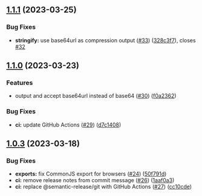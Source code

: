 ## [1.1.1](https://github.com/Kit-p/json-kit/compare/v1.1.0...v1.1.1) (2023-03-25)

### Bug Fixes

- **stringify:** use base64url as compression output ([#33](https://github.com/Kit-p/json-kit/issues/33)) ([328c3f7](https://github.com/Kit-p/json-kit/commit/328c3f7945ff7d97c11adaad9a321f9633a22606)), closes [#32](https://github.com/Kit-p/json-kit/issues/32)

## [1.1.0](https://github.com/Kit-p/json-kit/compare/v1.0.3...v1.1.0) (2023-03-23)

### Features

- output and accept base64url instead of base64 ([#30](https://github.com/Kit-p/json-kit/issues/30)) ([f0a2362](https://github.com/Kit-p/json-kit/commit/f0a23622301192cee709f56da124db4a36e3c784))

### Bug Fixes

- **ci:** update GitHub Actions ([#29](https://github.com/Kit-p/json-kit/issues/29)) ([d7c1408](https://github.com/Kit-p/json-kit/commit/d7c1408b4f395af9295c0da029e564944376e0cd))

## [1.0.3](https://github.com/Kit-p/json-kit/compare/v1.0.2...v1.0.3) (2023-03-18)

### Bug Fixes

- **exports:** fix CommonJS export for browsers ([#24](https://github.com/Kit-p/json-kit/issues/24)) ([50f791d](https://github.com/Kit-p/json-kit/commit/50f791dbc9ed2dafb849c22c620f917b2b1a96bb))
- **ci:** remove release notes from commit message ([#26](https://github.com/Kit-p/json-kit/issues/26)) ([1aaf0a3](https://github.com/Kit-p/json-kit/commit/1aaf0a3a5d9d7c1e7c07766ab725f520536e5435))
- **ci:** replace @semantic-release/git with GitHub Actions ([#27](https://github.com/Kit-p/json-kit/issues/27)) ([cc10cde](https://github.com/Kit-p/json-kit/commit/cc10cde5096cd6e619b9ec8468638abe9fd840e1))
